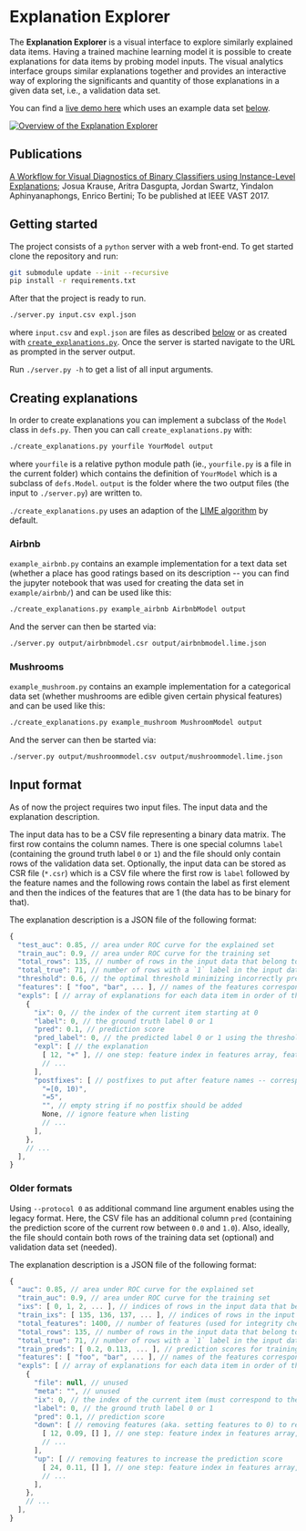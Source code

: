 # Explanation Explorer

The **Explanation Explorer** is a visual interface to explore similarly explained data items.
Having a trained machine learning model it is possible to create explanations for
data items by probing model inputs.
The visual analytics interface groups similar explanations together and provides
an interactive way of exploring the significants and quantity of those explanations
in a given data set, i.e., a validation data set.

You can find a [live demo here](http://nyuvis-web.poly.edu/projects/explanation_explorer/)
which uses an example data set [below](#airbnb).

[![Overview of the Explanation Explorer](explainer.png)](https://vimeo.com/235631465)

## Publications

[A Workflow for Visual Diagnostics of Binary Classifiers using Instance-Level Explanations](https://arxiv.org/abs/1705.01968);
Josua Krause, Aritra Dasgupta, Jordan Swartz, Yindalon Aphinyanaphongs, Enrico Bertini;
To be published at IEEE VAST 2017.

## Getting started

The project consists of a `python` server with a web front-end.
To get started clone the repository and run:

```bash
git submodule update --init --recursive
pip install -r requirements.txt
```

After that the project is ready to run.

```bash
./server.py input.csv expl.json
```

where `input.csv` and `expl.json` are files as described [below](#input-format)
or as created with [`create_explanations.py`](#creating-explanations).
Once the server is started navigate to the URL as prompted in the server output.

Run `./server.py -h` to get a list of all input arguments.

## Creating explanations

In order to create explanations you can implement a subclass of the `Model`
class in `defs.py`. Then you can call `create_explanations.py` with:

```bash
./create_explanations.py yourfile YourModel output
```

where `yourfile` is a relative python module path (ie., `yourfile.py` is a
file in the current folder) which contains the definition of `YourModel` which
is a subclass of `defs.Model`. `output` is the folder where the two output
files (the input to `./server.py`) are written to.

`./create_explanations.py` uses an adaption of the [LIME algorithm](https://arxiv.org/abs/1602.04938) by default.

### Airbnb

`example_airbnb.py` contains an example implementation for a text data set
(whether a place has good ratings based on its description --
you can find the jupyter notebook that was used for creating the data set in `example/airbnb/`)
and can be used like this:

```bash
./create_explanations.py example_airbnb AirbnbModel output
```

And the server can then be started via:

```bash
./server.py output/airbnbmodel.csr output/airbnbmodel.lime.json
```

### Mushrooms

`example_mushroom.py` contains an example implementation for a categorical data set
(whether mushrooms are edible given certain physical features)
and can be used like this:

```bash
./create_explanations.py example_mushroom MushroomModel output
```

And the server can then be started via:

```bash
./server.py output/mushroommodel.csv output/mushroommodel.lime.json
```

## Input format

As of now the project requires two input files.
The input data and the explanation description.

The input data has to be a CSV file representing a binary data matrix.
The first row contains the column names.
There is one special columns
`label` (containing the ground truth label `0` or `1`) and
the file should only contain rows of the validation data set.
Optionally, the input data can be stored as CSR file (`*.csr`) which is a
CSV file where the first row is `label` followed by the feature names and
the following rows contain the label as first element and then the indices
of the features that are 1 (the data has to be binary for that).

The explanation description is a JSON file of the following format:

```javascript
{
  "test_auc": 0.85, // area under ROC curve for the explained set
  "train_auc": 0.9, // area under ROC curve for the training set
  "total_rows": 135, // number of rows in the input data that belong to the explained set (used for integrity check)
  "total_true": 71, // number of rows with a `1` label in the input data that belong to the explained set (used for integrity check)
  "threshold": 0.6, // the optimal threshold minimizing incorrectly predicted training instances
  "features": [ "foo", "bar", ... ], // names of the features corresponding to the input data
  "expls": [ // array of explanations for each data item in order of the ixs array
    {
      "ix": 0, // the index of the current item starting at 0
      "label": 0, // the ground truth label 0 or 1
      "pred": 0.1, // prediction score
      "pred_label": 0, // the predicted label 0 or 1 using the threshold from above (used for integrity check)
      "expl": [ // the explanation
        [ 12, "+" ], // one step: feature index in features array, feature prefix (can be "")
        // ...
      ],
      "postfixes": [ // postfixes to put after feature names -- corresponds to the features array
        "=[0, 10)",
        "=5",
        "", // empty string if no postfix should be added
        None, // ignore feature when listing
        // ...
      ],
    },
    // ...
  ],
}
```

### Older formats

Using `--protocol 0` as additional command line argument enables using the legacy
format.
Here, the CSV file has an additional column
`pred` (containing the prediction score of the current row between `0.0` and `1.0`).
Also, ideally, the file should contain both rows of the training
data set (optional) and validation data set (needed).

The explanation description is a JSON file of the following format:

```javascript
{
  "auc": 0.85, // area under ROC curve for the explained set
  "train_auc": 0.9, // area under ROC curve for the training set
  "ixs": [ 0, 1, 2, ... ], // indices of rows in the input data that belong to the explained set
  "train_ixs": [ 135, 136, 137, ... ], // indices of rows in the input data that belong to the training set
  "total_features": 1400, // number of features (used for integrity check)
  "total_rows": 135, // number of rows in the input data that belong to the explained set (used for integrity check)
  "total_true": 71, // number of rows with a `1` label in the input data that belong to the explained set (used for integrity check)
  "train_preds": [ 0.2, 0.113, ... ], // prediction scores for training data in order of the train_ixs array
  "features": [ "foo", "bar", ... ], // names of the features corresponding to the input data
  "expls": [ // array of explanations for each data item in order of the ixs array
    {
      "file": null, // unused
      "meta": "", // unused
      "ix": 0, // the index of the current item (must correspond to the ixs array)
      "label": 0, // the ground truth label 0 or 1
      "pred": 0.1, // prediction score
      "down": [ // removing features (aka. setting features to 0) to reduce the prediction score
        [ 12, 0.09, [] ], // one step: feature index in features array, new prediction score, re-addable feature list
        // ...
      ],
      "up": [ // removing features to increase the prediction score
        [ 24, 0.11, [] ], // one step: feature index in features array, new prediction score, re-addable feature list
        // ...
      ],
    },
    // ...
  ],
}
```
